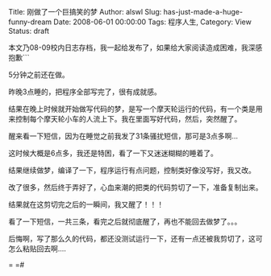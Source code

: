 Title: 刚做了一个巨搞笑的梦
Author: alswl
Slug: has-just-made-a-huge-funny-dream
Date: 2008-06-01 00:00:00
Tags: 程序人生, 
Category: View
Status: draft

本文乃08-09校内日志存档，我一起给发布了，如果给大家阅读造成困难，我深感抱歉```

5分钟之前还在做。

昨晚3点睡的，把程序全部写完了，很有成就感。

结果在晚上时候就开始做写代码的梦，是写一个摩天轮运行的代码，有一个类是用来控制每个摩天轮小车的人流上下。我在里面写好代码，然后，突然醒了。

醒来看一下短信，因为在睡觉之前我发了31条骚扰短信，那可是3点多啊...

这时候大概是6点多，我还是特困，看了一下又迷迷糊糊的睡着了。

结果继续做梦，编译了一下，程序运行有点问题，控制类好像没写好，我又改。

改了很多，然后终于弄好了，心血来潮的把类的代码剪切了一下，准备复制出来。

结果就在这剪切完之后的一瞬间，我又醒了！！！

看了一下短信，一共三条，看完之后就彻底醒了，再也不能回去做梦了。。。

后悔啊，写了那么久的代码，都还没测试运行一下，还有一点还被我剪切了，这可怎么粘贴回去啊....

= =#

